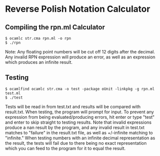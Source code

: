 # Reverse Polish Notation Calculator #
## Compiling the rpn.ml Calculator ##
```console
$ ocamlc str.cma rpn.ml -o rpn
$ ./rpn
```
Note: Any floating point numbers will be cut off 12 digits after the decimal.
Any invalid RPN expression will produce an error, as well as an expression which produces an infinite result.
## Testing ##
```console
$ ocamlfind ocamlc str.cma -o test -package oUnit -linkpkg -g rpn.ml test.ml
$ ./test
```
Tests will be read in from test.txt and results will be compared with result.txt.
When testing, the program will prompt for input. To prevent any expression from being evaluated/producing errors, hit enter or type "test" and enter to skip straight to testing results.
Note that invalid expressions produce a nan result by the program, and any invalid result in test.txt matches to "failure" in the result.txt file, as well as +/-infinite matching to "infinite."
When testing numbers with an infinite decimal representation as the result, the tests will fail due to there being no exact representation which you can feed to the program for it to equal the result.